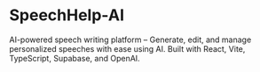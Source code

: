 # SpeechHelp-AI
AI-powered speech writing platform – Generate, edit, and manage personalized speeches with ease using AI. Built with React, Vite, TypeScript, Supabase, and OpenAI.

